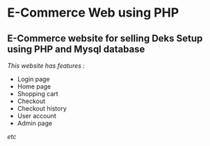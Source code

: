 E-Commerce Web using PHP
==
E-Commerce website for selling Deks Setup using PHP and Mysql database
--
*This website has features :*
- Login page
- Home page
- Shopping cart
- Checkout
- Checkout history
- User account
- Admin page

*etc*
